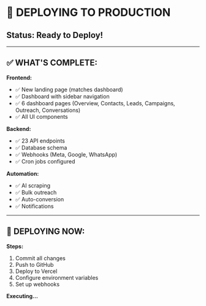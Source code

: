 # 🚀 DEPLOYING TO PRODUCTION

## Status: Ready to Deploy!

---

## ✅ WHAT'S COMPLETE:

**Frontend:**
- ✅ New landing page (matches dashboard)
- ✅ Dashboard with sidebar navigation
- ✅ 6 dashboard pages (Overview, Contacts, Leads, Campaigns, Outreach, Conversations)
- ✅ All UI components

**Backend:**
- ✅ 23 API endpoints
- ✅ Database schema
- ✅ Webhooks (Meta, Google, WhatsApp)
- ✅ Cron jobs configured

**Automation:**
- ✅ AI scraping
- ✅ Bulk outreach
- ✅ Auto-conversion
- ✅ Notifications

---

## 🎯 DEPLOYING NOW:

**Steps:**
1. Commit all changes
2. Push to GitHub
3. Deploy to Vercel
4. Configure environment variables
5. Set up webhooks

**Executing...**

